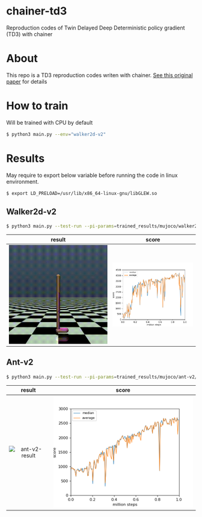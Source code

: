 # chainer-td3
Reproduction codes of Twin Delayed Deep Deterministic policy gradient (TD3) with chainer

# About

This repo is a TD3 reproduction codes writen with chainer. [See this original paper](http://proceedings.mlr.press/v80/fujimoto18a/fujimoto18a.pdf) for details

# How to train

Will be trained with CPU by default

```sh
$ python3 main.py --env="walker2d-v2"
```

# Results

May require to export below variable before running the code in linux environment. 

```
$ export LD_PRELOAD=/usr/lib/x86_64-linux-gnu/libGLEW.so
```

## Walker2d-v2

```sh
$ python3 main.py --test-run --pi-params=trained_results/mujoco/walker2d-v2/pi_final_model
```

|result|score|
|:---:|:---:|
| ![walker2d-v2-result](./trained_results/mujoco/walker2d-v2/result.gif) |![walker2d-v2-graph](./trained_results/mujoco/walker2d-v2/result.png)|

## Ant-v2


```sh
$ python3 main.py --test-run --pi-params=trained_results/mujoco/ant-v2/pi_final_model
```

|result|score|
|:---:|:---:|
| ![ant-v2-result](./trained_results/mujoco/ant-v2/result.gif) |![ant-v2-graph](./trained_results/mujoco/ant-v2/result.png)|
